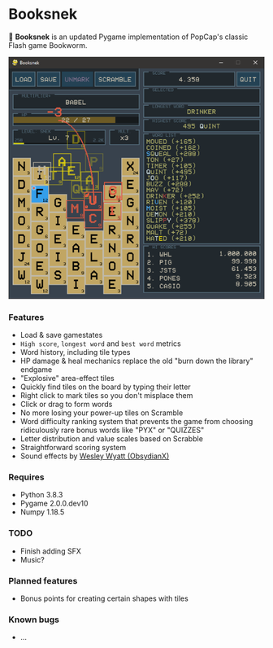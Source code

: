 # Booksnek

🐍 **Booksnek** is an updated Pygame implementation of PopCap's classic Flash game Bookworm.

![](./img/preview.PNG)

### Features
- Load & save gamestates
- `High score`, `longest word` and `best word` metrics
- Word history, including tile types
- HP damage & heal mechanics replace the old "burn down the library" endgame
- "Explosive" area-effect tiles
- Quickly find tiles on the board by typing their letter
- Right click to mark tiles so you don't misplace them
- Click or drag to form words
- No more losing your power-up tiles on Scramble
- Word difficulty ranking system that prevents the game from choosing ridiculously rare bonus words like "PYX" or "QUIZZES"
- Letter distribution and value scales based on Scrabble
- Straightforward scoring system
- Sound effects by [Wesley Wyatt (ObsydianX)](https://soundcloud.com/obsydianx)

### Requires
- Python 3.8.3
- Pygame 2.0.0.dev10
- Numpy 1.18.5

### TODO
- Finish adding SFX
- Music?

### Planned features
- Bonus points for creating certain shapes with tiles

### Known bugs
- ...